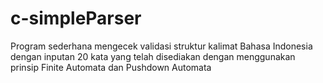 # c-simpleParser
Program sederhana mengecek validasi struktur kalimat Bahasa Indonesia dengan inputan 20 kata yang telah disediakan dengan menggunakan prinsip Finite Automata dan Pushdown Automata
